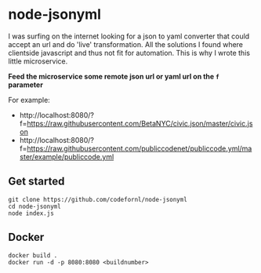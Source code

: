 # node-jsonyml

I was surfing on the internet looking for a json to yaml converter that could accept an url and do 'live' transformation. All the solutions I found where clientside javascript and thus not fit for automation. This is why I wrote this little microservice.

__Feed the microservice some remote json url or yaml url on the `f` parameter__

For example:

* http://localhost:8080/?f=https://raw.githubusercontent.com/BetaNYC/civic.json/master/civic.json
* http://localhost:8080/?f=https://raw.githubusercontent.com/publiccodenet/publiccode.yml/master/example/publiccode.yml



## Get started
```
git clone https://github.com/codefornl/node-jsonyml
cd node-jsonyml
node index.js
```

## Docker
```
docker build .
docker run -d -p 8080:8080 <buildnumber>
```

